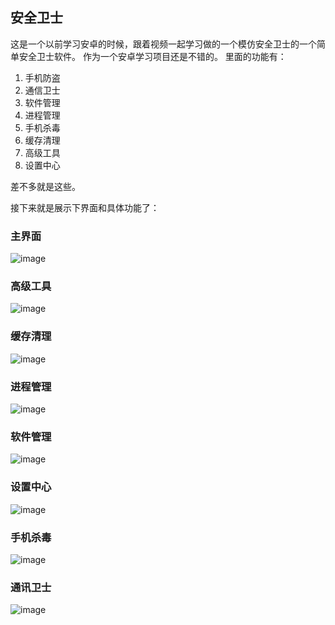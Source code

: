 ## 安全卫士


这是一个以前学习安卓的时候，跟着视频一起学习做的一个模仿安全卫士的一个简单安全卫士软件。
作为一个安卓学习项目还是不错的。
里面的功能有：

1. 手机防盗
2. 通信卫士
3. 软件管理
4. 进程管理
5. 手机杀毒
6. 缓存清理
7. 高级工具
8. 设置中心

差不多就是这些。

接下来就是展示下界面和具体功能了：

### 主界面

![image](https://github.com/cckevincyh/mobilesafe/blob/master/img/1.png)

### 高级工具

![image](https://github.com/cckevincyh/mobilesafe/blob/master/img/2.png)

### 缓存清理

![image](https://github.com/cckevincyh/mobilesafe/blob/master/img/3.png)

### 进程管理

![image](https://github.com/cckevincyh/mobilesafe/blob/master/img/4.png)

### 软件管理

![image](https://github.com/cckevincyh/mobilesafe/blob/master/img/5.png)

### 设置中心

![image](https://github.com/cckevincyh/mobilesafe/blob/master/img/6.png)

### 手机杀毒

![image](https://github.com/cckevincyh/mobilesafe/blob/master/img/7.png)

### 通讯卫士


![image](https://github.com/cckevincyh/mobilesafe/blob/master/img/8.png)

